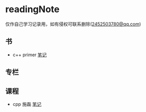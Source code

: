 # readingNote
仅作自己学习记录用，如有侵权可联系删除(2452503780@qq.com)
## 书
- c++ primer [笔记](cpp_primer_note/readme.md) 

## 专栏

## 课程
- cpp 施磊 [笔记](cppShilei/Readme.md)

